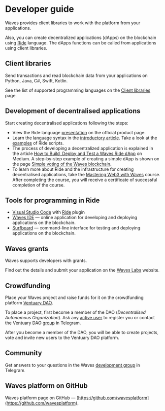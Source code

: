 # Developer guide

Waves provides client libraries to work with the platform from your applications.

Also, you can create decentralized applications (dApps) on the blockchain using [Ride](/en/ride) language. The dApps functions can be called from applications using client libraries.

## Client libraries

Send transactions and read blockchain data from your applications on Python, Java, C#, Swift, Kotlin.

See the list of supported programming languages on the [Client libraries](/en/building-apps/waves-api-and-sdk/client-libraries) page.

## Development of decentralised applications

Start creating decentralised applications following the steps:

- View the Ride language [presentation](https://wavesplatform.com/products-ride) on the official product page.
- Learn the language syntax in the [introductory article](/en/ride/getting-started). Take a look at the [examples](https://github.com/wavesplatform/ride-examples) of Ride scripts.
- The process of developing a decentralized application is explained in the article [How to Build, Deploy and Test a Waves Ride dApp](https://blog.wavesplatform.com/how-to-build-deploy-and-test-a-waves-ride-dapp-785311f58c2) on Medium. A step-by-step example of creating a simple dApp is shown on the page [Simple voting of the Waves blockchain](/en/building-apps/smart-contracts/simple-voting-on-the-waves-blockchain).
- To learn more about Ride and the infrastructure for creating decentralised applications, take the [Mastering Web3 with Waves](https://stepik.org/course/54415/promo) course. After completing the course, you will receive a certificate of successful completion of the course.

## Tools for programming in Ride

- [Visual Studio Code](https://code.visualstudio.com/) with [Ride](https://github.com/wavesplatform/ride-vscode) plugin
- [Waves IDE](https://ide.wavesplatform.com/) — online application for developing and deploying applications on the blockchain.
- [Surfboard](https://github.com/wavesplatform/Surfboard) — command-line interface for testing and deploying applications on the blockchain.

## Waves grants

Waves supports developers with grants.

Find out the details and submit your application on the [Waves Labs](https://waveslabs.com/grants?lang=en) website.

## Crowdfunding

Place your Waves project and raise funds for it on the crowdfunding platform [Ventuary DAO](https://beta.ventuary.space/).

To place a project, first become a member of the DAO (_Decentralised Autonomous Organization_). Ask any [active user](https://beta.ventuary.space/community) to register you or contact the Ventuary DAO [group](https://t.me/ventuary_dao) in Telegram.

After you become a member of the DAO, you will be able to create projects, vote and invite new users to the Ventuary DAO platform.

## Community

Get answers to your questions in the Waves [development group](https://t.me/waves_ride_dapps_dev) in Telegram.

## Waves platform on GitHub

Waves platform page on GitHub — [https://github.com/wavesplatform](https://github.com/wavesplatform).

